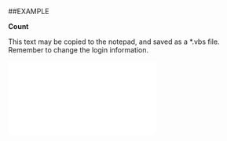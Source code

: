 

##EXAMPLE

**Count**

This text may be copied to the notepad, and saved as a *.vbs file. Remember to change the login information.

![](../../Examples/vbs/SOCriterionValues.Count.vbs.txt)





